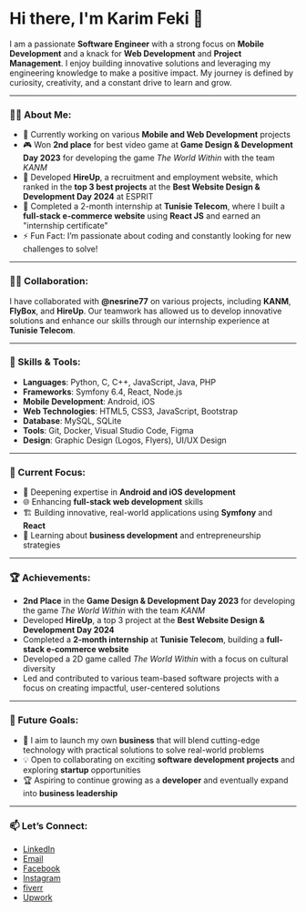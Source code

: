 # Hi there, I'm Karim Feki 👋

I am a passionate **Software Engineer** with a strong focus on **Mobile Development** and a knack for **Web Development** and **Project Management**. I enjoy building innovative solutions and leveraging my engineering knowledge to make a positive impact. My journey is defined by curiosity, creativity, and a constant drive to learn and grow.

---

### 🧑‍💻 About Me:

- 🔭 Currently working on various **Mobile and Web Development** projects
- 🎮 Won **2nd place** for best video game at **Game Design & Development Day 2023** for developing the game *The World Within* with the team *KANM*
- 💼 Developed **HireUp**, a recruitment and employment website, which ranked in the **top 3 best projects** at the **Best Website Design & Development Day 2024** at ESPRIT
- 🌱 Completed a 2-month internship at **Tunisie Telecom**, where I built a **full-stack e-commerce website** using **React JS** and earned an "internship certificate"
- ⚡ Fun Fact: I’m passionate about coding and constantly looking for new challenges to solve!

---

### 👩‍💻 Collaboration:

I have collaborated with **@nesrine77** on various projects, including **KANM**, **FlyBox**, and **HireUp**. Our teamwork has allowed us to develop innovative solutions and enhance our skills through our internship experience at **Tunisie Telecom**.

---

### 🚀 Skills & Tools:

- **Languages**: Python, C, C++, JavaScript, Java, PHP
- **Frameworks**: Symfony 6.4, React, Node.js
- **Mobile Development**: Android, iOS
- **Web Technologies**: HTML5, CSS3, JavaScript, Bootstrap
- **Database**: MySQL, SQLite
- **Tools**: Git, Docker, Visual Studio Code, Figma
- **Design**: Graphic Design (Logos, Flyers), UI/UX Design

---

### 🎯 Current Focus:

- 📱 Deepening expertise in **Android and iOS development**
- 🌐 Enhancing **full-stack web development** skills
- 🏗️ Building innovative, real-world applications using **Symfony** and **React**
- 🧠 Learning about **business development** and entrepreneurship strategies

---

### 🏆 Achievements:

- **2nd Place** in the **Game Design & Development Day 2023** for developing the game *The World Within* with the team *KANM*
- Developed **HireUp**, a top 3 project at the **Best Website Design & Development Day 2024**
- Completed a **2-month internship** at **Tunisie Telecom**, building a **full-stack e-commerce website**
- Developed a 2D game called *The World Within* with a focus on cultural diversity
- Led and contributed to various team-based software projects with a focus on creating impactful, user-centered solutions

---

### 💼 Future Goals:

- 🚀 I aim to launch my own **business** that will blend cutting-edge technology with practical solutions to solve real-world problems
- 💡 Open to collaborating on exciting **software development projects** and exploring **startup** opportunities
- 🏆 Aspiring to continue growing as a **developer** and eventually expand into **business leadership**

---

### 📫 Let’s Connect:

- [LinkedIn](https://www.linkedin.com/in/karimfeki) 
- [Email](mailto:karim.feki.com@gmail.com)
- [Facebook](https://www.facebook.com/karimfeki.co) 
- [Instagram](https://www.instagram.com/karimfeki.co/) 
- [fiverr](https://fr.fiverr.com/fekikarim) 
- [Upwork](https://www.upwork.com/freelancers/~0185a0d6593f4bf939?mp_source=share) 
